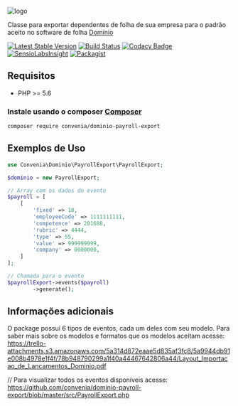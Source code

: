 ![logo](dependent-export.png)

Classe para exportar dependentes de folha de sua empresa para o padrão aceito no software de folha [Domínio](http://www.dominiosistemas.com.br/)

[![Latest Stable Version](https://poser.pugx.org/convenia/dominio-payroll-export/v/stable)](https://packagist.org/packages/convenia/dominio-payroll-export)
[![Build Status](https://travis-ci.org/convenia/dominio-payroll-export.svg?branch=master)](https://travis-ci.org/convenia/dominio-payroll-export)
[![Codacy Badge](https://api.codacy.com/project/badge/Grade/c7d43bcb24294fb29151142651eaf1ee)](https://www.codacy.com/app/Convenia/dominio-payroll-export?utm_source=github.com&amp;utm_medium=referral&amp;utm_content=convenia/dominio-payroll-export&amp;utm_campaign=Badge_Grade)
[![SensioLabsInsight](https://insight.sensiolabs.com/projects/0f231ed0-4c64-4678-b534-ac0222c5ec85/mini.png)](https://insight.sensiolabs.com/projects/0f231ed0-4c64-4678-b534-ac0222c5ec85) [![Packagist](https://img.shields.io/packagist/v/convenia/dominio-payroll-export.svg?maxAge=2592000)](https://packagist.org/packages/convenia/dominio-payroll-export)

## Requisitos

* PHP >= 5.6

### Instale usando o composer [Composer](http://getcomposer.org/)

```bash
composer require convenia/dominio-payroll-export
```

## Exemplos de Uso

```php
use Convenia\Dominio\PayrollExport\PayrollExport;

$dominio = new PayrollExport;

// Array com os dados do evento
$payroll = [
    [
        'fixed' => 10,
        'employeeCode' => 1111111111,
        'competence' => 201608,
        'rubric' => 4444,
        'type' => 55,
        'value' => 999999999,
        'company' => 0000000,
    ]
];

// Chamada para o evento
$payrollExport->events($payroll)
        ->generate();
```

## Informações adicionais
O package possuí 6 tipos de eventos, cada um deles com seu modelo.
Para saber mais sobre os modelos e formatos que os modelos aceitam acesse: https://trello-attachments.s3.amazonaws.com/5a314d872eaae5d835af3fc8/5a9944db91e008b4978e1f4f/78b948790299a1f40a44467642806a44/Layout_Importacao_de_Lancamentos_Dominio.pdf

// Para visualizar todos os eventos disponíveis acesse: https://github.com/convenia/dominio-payroll-export/blob/master/src/PayrollExport.php
